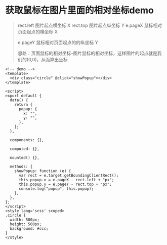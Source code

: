 # 获取鼠标在图片里面的相对坐标demo

> rect.left 图片起点横坐标 X
> rect.top  图片起点纵坐标 Y
> e.pageX 鼠标相对页面起点的横坐标 X
>
>  e.pageY  鼠标相对页面起点的的纵坐标 Y
>
> 思路：页面鼠标的相对坐标-图片鼠标的相对坐标，这样图片的起点就是我们的(0,0)，从而算出坐标

````vue
<!-- demo -->
<template>
  <div class="circle" @click="showPopup"></div>
</template>

<script>
export default {
  data() {
    return {
      popup: {
        x: "",
        y: "",
      },
    };
  },

  components: {},

  computed: {},

  mounted() {},

  methods: {
    showPopup: function (e) {
      var rect = e.target.getBoundingClientRect();
      this.popup.x = e.pageX - rect.left + "px";
      this.popup.y = e.pageY - rect.top + "px";
      console.log("popup", this.popup);
    },
  },
};
</script>
<style lang='scss' scoped>
.circle {
  width: 500px;
  height: 500px;
  background: #ccc;
}
</style>
````

